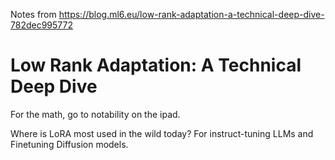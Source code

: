 Notes from https://blog.ml6.eu/low-rank-adaptation-a-technical-deep-dive-782dec995772

# Low Rank Adaptation: A Technical Deep Dive

For the math, go to notability on the ipad.

Where is LoRA most used in the wild today?
For instruct-tuning LLMs and Finetuning Diffusion models.
